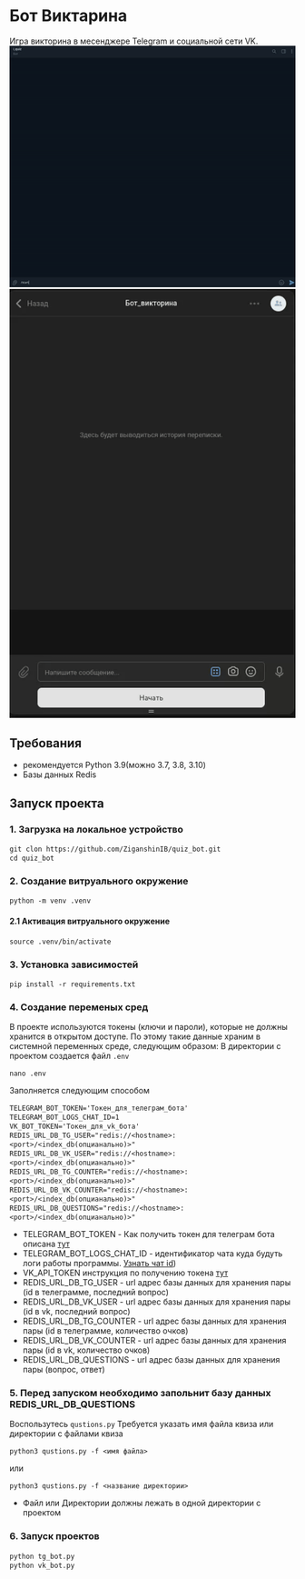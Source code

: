 # Бот Виктарина 
Игра викторина в месенджере Telegram и социальной сети VK.
![telegram.gif](git_media/tg_exm.gif)
![vk.gif](git_media/vk_exm.gif)
## Требования 
* рекомендуется Python 3.9(можно З.7, 3.8, 3.10)
* Базы данных Redis 
## Запуск проекта
### 1. Загрузка на локальное устройство 
```shell
git clon https://github.com/ZiganshinIB/quiz_bot.git
cd quiz_bot
```
### 2. Создание витруального окружение
```shell
python -m venv .venv
```
#### 2.1 Активация витруального окружение
```shell
source .venv/bin/activate
```
### 3. Установка зависимостей
```shell
pip install -r requirements.txt
```
### 4. Создание переменых сред
В проекте используются токены (ключи и пароли), которые не должны хранится в открытом доступе. По этому такие данные храним в системной переменных среде, следующим образом:
В директории с проектом создается файл `.env`
```shell
nano .env
```
Заполняется следующим способом
```text
TELEGRAM_BOT_TOKEN='Токен_для_телеграм_бота'
TELEGRAM_BOT_LOGS_CHAT_ID=1
VK_BOT_TOKEN='Токен_для_vk_бота'
REDIS_URL_DB_TG_USER="redis://<hostname>:<port>/<index_db(опцианально)>"
REDIS_URL_DB_VK_USER="redis://<hostname>:<port>/<index_db(опцианально)>"
REDIS_URL_DB_TG_COUNTER="redis://<hostname>:<port>/<index_db(опцианально)>"
REDIS_URL_DB_VK_COUNTER="redis://<hostname>:<port>/<index_db(опцианально)>"
REDIS_URL_DB_QUESTIONS="redis://<hostname>:<port>/<index_db(опцианально)>"
```
* TELEGRAM_BOT_TOKEN - Как получить токен для телеграм бота описана [тут](https://core.telegram.org/bots#how-do-i-create-a-bot)
* TELEGRAM_BOT_LOGS_CHAT_ID - идентификатор чата куда будуть логи работы программы. [Узнать чат id](https://docs.leadconverter.su/faq/populyarnye-voprosy/telegram/kak-uznat-id-telegram-gruppy-chata))
* VK_API_TOKEN инструкция по получению токена [тут](https://vk.com/@vksoftred-kak-poluchit-token-soobschestva-vkontakte)
* REDIS_URL_DB_TG_USER - url адрес базы данных для хранения пары (id в телеграмме, последний вопрос)
* REDIS_URL_DB_VK_USER - url адрес базы данных для хранения пары (id в vk, последний вопрос)
* REDIS_URL_DB_TG_COUNTER - url адрес базы данных для хранения пары (id в телеграмме, количество очков)
* REDIS_URL_DB_VK_COUNTER - url адрес базы данных для хранения пары (id в vk, количество очков)
* REDIS_URL_DB_QUESTIONS - url адрес базы данных для хранения пары (вопрос, ответ)

### 5. Перед запуском необходимо запольнит базу данных REDIS_URL_DB_QUESTIONS
Воспользутесь `qustions.py`
Требуется указать имя файла квиза или директории с файлами квиза
```shell
python3 qustions.py -f <имя файла>
```
или 
```shell
python3 qustions.py -f <название директории>
```
* Файл или Директории должны лежать в одной директории с проектом

### 6. Запуск проектов
```shell
python tg_bot.py
python vk_bot.py
```


